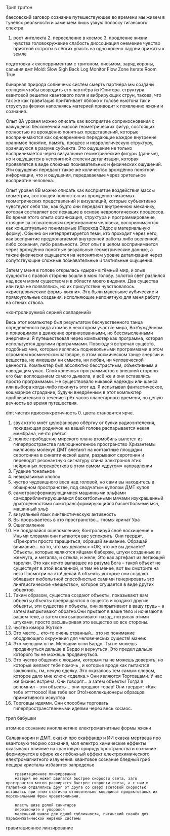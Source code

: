 
Трип тритон

баесовский заговор сознание путешествующее во времени
мы живем в тунелях реальности и замечаем лишь узкую полоску гиганского спектра
1. рост интелекта 2. переселение в космос 3. продление жизни
чувства головокружение слабость диссоциация онемение чувство приятной остроты в лёгких упасть на одно колено ладони прижаты к земле


подготовка к експерриментам с тритоном, письмом, заряд короны, сальвия дмт
Mold: Slow Sigh Back Log Monitor Flow Zone Iterate Room True

бинарная природа солнечных систем смерть партнёра мы созданы солнцем чтобы возродить его партнёра из Юпитера.
структура квантовой решетки квантового поля и вибрирующих струн, такова, что так же как гравитация притягивает яблоко к голове ньютона так и структура физики наполняясь материей приводит к появлению жизни и сознания.

Опыт 8А уровня можно описать как восприятие соприкосновения с кажущейся бесконечной массой геометрических фигур, состоящих полностью из врождённо понятных представлений, которые воспринимаются как одновременно передающие каждое внутренне хранимое понятие, память, процесс и неврологическую структуру, хранящуюся в разуме субъекта. Это ощущение не только воспринимается через визуальные геометрические фигуры (данные), но и ощущается в непонятной степени детализации, которая проявляется в виде сложных познавательных и физических ощущений. Эти ощущения передают такое же количество врождённо понятной информации, что и ощущения, передаваемые через зрительное восприятие человека.

Опыт уровня 8B можно описать как восприятие воздействия массы геометрии, состоящей полностью из врожденно читаемых геометрических представлений и визуалиций, которые субъективно чувствуют себя так, как будто они передают внутреннюю механику, которая составляет все лежащие в основе неврологических процессов. Во время этого опыта организация, структура и программирование, стоящие за сознательным переживанием человека, воспринимаются как концептуально понимаемые (Переход Эйдос в материальную форму). Обычно он интерпретируется теми, кто проходит через него, как восприятие предполагаемой внутренней работы либо вселенной, либо сознания, либо реальности. Этот опыт в целом воспринимается через врождённо понятные визуальные геометрические данные, а также физически ощущается на непонятном уровне детализации через сопутствующие сложные познавательные и тактильные ощущения.

Затем у меня в голове открылась «дыра» в тёмный мир, и злые сущности с правой стороны вошли в мою голову.
золотой свет разлился над всем моим существом и в области моего видения. Два существа или гида не появлялись, но их присутствие чувствовалось. 
«кристаллические формы жизни». Это были маленькие кубические и прямоугольные создания, исполняющие непонятную для меня работу на стенах ствола.

«контролируемой серией совпадений»

Весь этот компьютер был результатом бесчувственного танца определённого вида атомов в некотором участке мира, Возбуждённом и приводимом в движение организованными, но бессмысленными энергиями. Я путешествовал через компьютер как программа, которая используется другими программами. Повсюду я встречал существ, подобных мне, которые являлись подневольными программами в этом огромном космическом заговоре, в этом космическом танце энергии и вещества, не имевшем ни смысла, ни любви, ни человеческой ценности. Компьютер был абсолютно бесстрастным, объективным и наводящим ужас. Слой конечных программистов с внешней стороны его был воплощением самого дьявола, и всё же и они оставались просто программами. Не существовало никакой надежды или шанса или выбора когда-либо покинуть этот ад. Я испытывал фантастическое, кошмарное страдание, будучи внедрённым в этот компьютер приблизительно в течение трёх часов планетарного времени, но целую вечность во время путешествия.

dmt  чистая идиосинкретичность
0. цвета становятся ярче.
1. звук ктото мнёт целофановую обёртку от булки
	радиоэнтелехия, покидающая родничок на вашей голове
	распарывается некая мембрана, нечто рвётся
2. полное прободение мирского плана
	втомобиль вылетел из гиперпространства
	галлюциногенное пространство
	Хризантемы
	миллионы молекул ДМТ влетают на контактные площадки серотонина в синаптической щели, разрывают серотонин и переводят резонантную сигнатуру спина электронов этих нейронных перекрёстков в этом самом «другом» направлении
3. Гудение тональное
4. невыразимый хлопок
5. чуство чудовищного веса над головой, но сами вы находитесь в обширном пространстве, под сводчатым куполом
	ДМТ купол
6. самотрансформирующимися машинными эльфами
	самодриблингирующимися баскетбольными мячами
	изукрашенный драгоценностями самотрансформирующийся баскетбольный мяч, машинный эльф
7. визуальный язык
	лингвистическую активность
8. Вы прорываетесь в это пространство... гномы кричат Ура
9. Ошеломление
10. 
	Не поддавайся ошеломлению; Контролируй своё восхищение.» Иными словами они пытаются вас успокоить. Они твердят, «Прекрати просто таращиться; обращай внимание. Обращай внимание... на то, что мы делаем.» «ОК; что же вы делаете?
	Объекты, которые являются яйцами Фаберже, штуки созданные из жемчуга, и металла, и стекла, и желе;
	Это как артефакт из летающей тарелки. Это как нечто выпавшее из разума Бога – такой объект не существует в этой вселенной, и тем не менее, вот вы смотрите на него
	Посмотри на это!
	делай
	А объекты,которые они создают обладают любопытной способностью самими генерировать это лингвистическое «вещество», которое сгущается в виде других объектов.
11.  Таким образом, существа создают объекты, показывают вам объекты,объекты превращаются в существ и создают другие объекты, эти существа и объекты, они запрыгивают в вашу грудь – а затем выпрыгивают обратно.Они прыгают в ваше тело и исчезают в вашем теле, а затем они выпрыгивают назад, потрясая этими штуками, просто расшвыривая это вещество во все стороны.
12. чуство юмора Жуткое
13. Это место... кто-то очень странный... это их понимание ободряющего окружения для человеческих существ! манеж
14. Это меньшии огни. Меньшии огни Бардо. Ты не можешь продвинуться дальше в Бардо и вернуться. Это предел дальше которого ты не можешь продвинуться.
15. Это чуство общения с людьми, которым ты не можешь доверять, но которые желают тебе помочь , и которые вроде как пытаются заключить, гм, некую сделку. Это оказалось тем самым словом, которое дало мне ключ: «сделка.» Они являются Торговцами.
У нас же бизнес встреча. Они говорят... а затем объекты! Тогда я вспомнил – эти объекты... они продают товар! Они твердят: «Как тебе эттттоооо! Как тебе вот Это!»коллекционеры образцов примитивного искуства 
16. Торговцы идеями. Они способны торговать гиперпространственными идеями через весь космос. 

трип бабушки

атомное сознание инопланетяне електромагнитные формы жизни

Сальвинорин и ДМТ. сказки про скаффандр и ИИ
сказка мертвеца про квантовую теорию сознания, мол електро химические еффекты оказывают влияние на квантовую природу пространства и сознание формируется в ефире как побожный еффект електрохимического електромагнитного излучения.
квантовое сознание бледный гриб пещера кристалы избавится
запределье


		гравитационное линзирование 
		материя не может двигатся быстрее скорости света, зато пространство могло расширятся быстрее скорости света, а с ним и галактики отдалялись друг от друга со сверх всетовой скоростью оставаясь при этом статичны относительно координат продиктованых их персональными Френ чревоточинами.

		власть шизе долой санитаров
		перезвоните я упоролся
		маленький шажок для одной субличности, гиганский скачёк для парасимпатической нервной системы

гравитационное линзирование
		